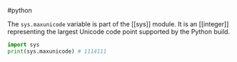 #python

The `sys.maxunicode` variable is part of the [[sys]] module. It is an [[integer]] representing the largest Unicode code point supported by the Python build.

```python
import sys
print(sys.maxunicode) # 1114111
```